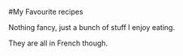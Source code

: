 #My Favourite recipes

Nothing fancy, just a bunch of stuff I enjoy eating.

They are all in French though.
